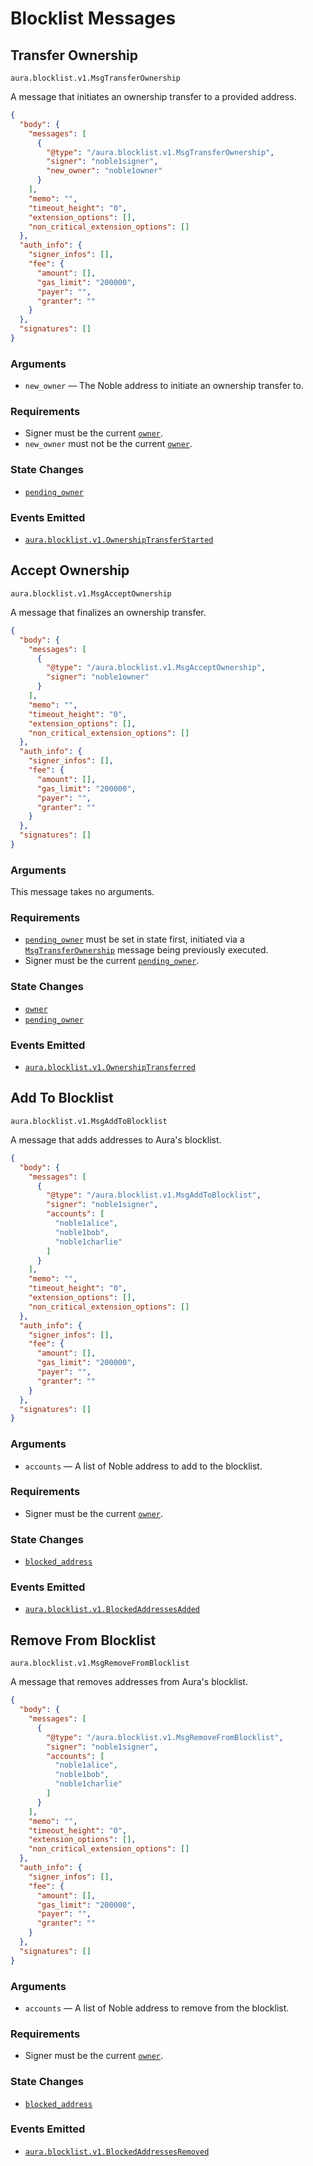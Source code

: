 # Blocklist Messages

## Transfer Ownership

`aura.blocklist.v1.MsgTransferOwnership`

A message that initiates an ownership transfer to a provided address.

```json
{
  "body": {
    "messages": [
      {
        "@type": "/aura.blocklist.v1.MsgTransferOwnership",
        "signer": "noble1signer",
        "new_owner": "noble1owner"
      }
    ],
    "memo": "",
    "timeout_height": "0",
    "extension_options": [],
    "non_critical_extension_options": []
  },
  "auth_info": {
    "signer_infos": [],
    "fee": {
      "amount": [],
      "gas_limit": "200000",
      "payer": "",
      "granter": ""
    }
  },
  "signatures": []
}
```

### Arguments

- `new_owner` — The Noble address to initiate an ownership transfer to.

### Requirements

- Signer must be the current [`owner`](./01_state_blocklist.md#owner).
- `new_owner` must not be the current [`owner`](./01_state_blocklist.md#owner).

### State Changes

- [`pending_owner`](./01_state_blocklist.md#pending-owner)

### Events Emitted

- [`aura.blocklist.v1.OwnershipTransferStarted`](./03_events_blocklist#ownershiptransferstarted)

## Accept Ownership

`aura.blocklist.v1.MsgAcceptOwnership`

A message that finalizes an ownership transfer.

```json
{
  "body": {
    "messages": [
      {
        "@type": "/aura.blocklist.v1.MsgAcceptOwnership",
        "signer": "noble1owner"
      }
    ],
    "memo": "",
    "timeout_height": "0",
    "extension_options": [],
    "non_critical_extension_options": []
  },
  "auth_info": {
    "signer_infos": [],
    "fee": {
      "amount": [],
      "gas_limit": "200000",
      "payer": "",
      "granter": ""
    }
  },
  "signatures": []
}
```

### Arguments

This message takes no arguments.

### Requirements

- [`pending_owner`](./01_state_blocklist.md#pending-owner) must be set in state
  first, initiated via a [`MsgTransferOwnership`](#transfer-ownership) message
  being previously executed.
- Signer must be the
  current [`pending_owner`](./01_state_blocklist.md#pending-owner).

### State Changes

- [`owner`](./01_state_blocklist.md#owner)
- [`pending_owner`](./01_state_blocklist.md#pending-owner)

### Events Emitted

- [`aura.blocklist.v1.OwnershipTransferred`](./03_events_blocklist.md#ownershiptransferred)

## Add To Blocklist

`aura.blocklist.v1.MsgAddToBlocklist`

A message that adds addresses to Aura's blocklist.

```json
{
  "body": {
    "messages": [
      {
        "@type": "/aura.blocklist.v1.MsgAddToBlocklist",
        "signer": "noble1signer",
        "accounts": [
          "noble1alice",
          "noble1bob",
          "noble1charlie"
        ]
      }
    ],
    "memo": "",
    "timeout_height": "0",
    "extension_options": [],
    "non_critical_extension_options": []
  },
  "auth_info": {
    "signer_infos": [],
    "fee": {
      "amount": [],
      "gas_limit": "200000",
      "payer": "",
      "granter": ""
    }
  },
  "signatures": []
}
```

### Arguments

- `accounts` — A list of Noble address to add to the blocklist.

### Requirements

- Signer must be the current [`owner`](./01_state_blocklist.md#owner).

### State Changes

- [`blocked_address`](./01_state_blocklist.md#blocked-addresses)

### Events Emitted

- [`aura.blocklist.v1.BlockedAddressesAdded`](./03_events_blocklist#blockedaddressesadded)

## Remove From Blocklist

`aura.blocklist.v1.MsgRemoveFromBlocklist`

A message that removes addresses from Aura's blocklist.

```json
{
  "body": {
    "messages": [
      {
        "@type": "/aura.blocklist.v1.MsgRemoveFromBlocklist",
        "signer": "noble1signer",
        "accounts": [
          "noble1alice",
          "noble1bob",
          "noble1charlie"
        ]
      }
    ],
    "memo": "",
    "timeout_height": "0",
    "extension_options": [],
    "non_critical_extension_options": []
  },
  "auth_info": {
    "signer_infos": [],
    "fee": {
      "amount": [],
      "gas_limit": "200000",
      "payer": "",
      "granter": ""
    }
  },
  "signatures": []
}
```

### Arguments

- `accounts` — A list of Noble address to remove from the blocklist.

### Requirements

- Signer must be the current [`owner`](./01_state_blocklist.md#owner).

### State Changes

- [`blocked_address`](./01_state_blocklist.md#blocked-addresses)

### Events Emitted

- [`aura.blocklist.v1.BlockedAddressesRemoved`](./03_events_blocklist#blockedaddressesremoved)
